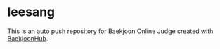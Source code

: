 # leesang
This is an auto push repository for Baekjoon Online Judge created with [BaekjoonHub](https://github.com/BaekjoonHub/BaekjoonHub).
